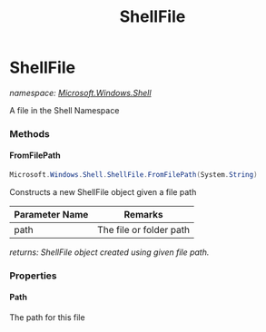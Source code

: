 ﻿---
title: ShellFile
---

# ShellFile
_namespace: [Microsoft.Windows.Shell](N-Microsoft.Windows.Shell.html)_

A file in the Shell Namespace

### Methods

#### FromFilePath
```csharp
Microsoft.Windows.Shell.ShellFile.FromFilePath(System.String)
```
Constructs a new ShellFile object given a file path

|Parameter Name|Remarks|
|--------------|-------|
|path|The file or folder path|

_returns: ShellFile object created using given file path._



### Properties

#### Path
The path for this file

